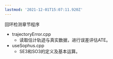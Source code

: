 ```yaml
---
lastmod: '2021-12-01T15:07:11.920Z'
---
```

回环检测章节程序

- trajectoryError.cpp
  - 读取估计轨迹与真实数据，进行误差评估ATE。
- useSophus.cpp
  - SE3和SO3的定义及基本运算。
